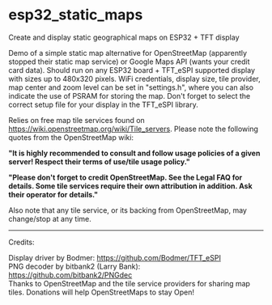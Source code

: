 # esp32_static_maps
Create and display static geographical maps on ESP32 + TFT display

Demo of a simple static map alternative for OpenStreetMap (apparently stopped their static map service) or Google Maps API (wants your credit card data). Should run on any ESP32 board + TFT_eSPI supported display with sizes up to 480x320 pixels. WiFi credentials, display size, tile provider, map center and zoom level can be set in "settings.h", where you can also indicate the use of PSRAM for storing the map. Don't forget to select the correct setup file for your display in the TFT_eSPI library.

Relies on free map tile services found on https://wiki.openstreetmap.org/wiki/Tile_servers.
Please note the following quotes from the OpenStreetMap wiki:

**"It is highly recommended to consult and follow usage policies of a given server! Respect their terms of use/tile usage policy."**

**"Please don't forget to credit OpenStreetMap. See the Legal FAQ for details. Some tile services require their own attribution in addition. Ask their operator for details."**

Also note that any tile service, or its backing from OpenStreetMap, may change/stop at any time. 

----------------------------------------------------------------------------------------------------

Credits:

Display driver by Bodmer: https://github.com/Bodmer/TFT_eSPI  
PNG decoder by bitbank2 (Larry Bank): https://github.com/bitbank2/PNGdec  
Thanks to OpenStreetMap and the tile service providers for sharing map tiles. Donations will help OpenStreetMaps to stay Open!
